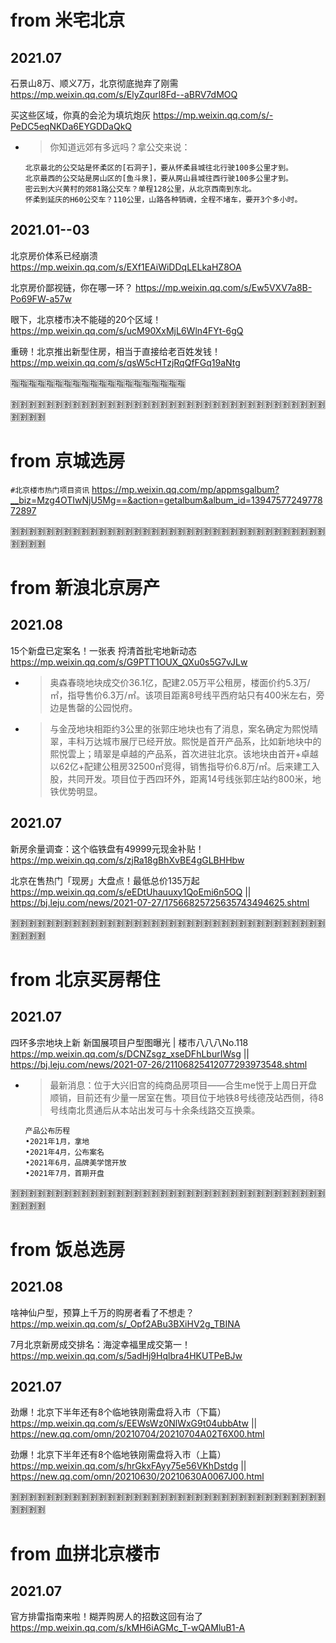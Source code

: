 
# from 米宅北京

## 2021.07

石景山8万、顺义7万，北京彻底抛弃了刚需 https://mp.weixin.qq.com/s/ElyZqurl8Fd--aBRV7dMOQ

买这些区域，你真的会沦为填坑炮灰 https://mp.weixin.qq.com/s/-PeDC5eqNKDa6EYGDDaQkQ
- > 你知道远郊有多远吗？拿公交来说：
  ```console
  北京最北的公交站是怀柔区的[石洞子]，要从怀柔县城往北行驶100多公里才到。
  北京最西的公交站是房山区的[鱼斗泉]，要从房山县城往西行驶100多公里才到。
  密云到大兴黄村的郊81路公交车？单程128公里，从北京西南到东北。
  怀柔到延庆的H60公交车？110公里，山路各种销魂，全程不堵车，要开3个多小时。
  ```

## 2021.01--03

北京房价体系已经崩溃 https://mp.weixin.qq.com/s/EXf1EAiWiDDqLELkaHZ8OA

北京房价鄙视链，你在哪一环？ https://mp.weixin.qq.com/s/Ew5VXV7a8B-Po69FW-a57w

眼下，北京楼市决不能碰的20个区域！ https://mp.weixin.qq.com/s/ucM90XxMjL6Wln4FYt-6gQ

重磅！北京推出新型住房，相当于直接给老百姓发钱！ https://mp.weixin.qq.com/s/qsW5cHTzjRqQfFGq19aNtg

:u6307::u6307::u6307::u6307::u6307::u6307::u6307::u6307::u6307::u6307::u6307::u6307::u6307::u6307::u6307::u6307::u6307::u6307::u6307::u6307:

:u5272::u5272::u5272::u5272::u5272::u5272::u5272::u5272::u5272::u5272::u5272::u5272::u5272::u5272::u5272::u5272::u5272::u5272::u5272::u5272::u5272::u5272::u5272::u5272::u5272::u5272::u5272::u5272::u5272::u5272::u5272::u5272::u5272::u5272::u5272::u5272::u5272::u5272::u5272::u5272:

# from 京城选房

`#北京楼市热门项目资讯` https://mp.weixin.qq.com/mp/appmsgalbum?__biz=Mzg4OTIwNjU5Mg==&action=getalbum&album_id=1394757724977872897

:u5272::u5272::u5272::u5272::u5272::u5272::u5272::u5272::u5272::u5272::u5272::u5272::u5272::u5272::u5272::u5272::u5272::u5272::u5272::u5272::u5272::u5272::u5272::u5272::u5272::u5272::u5272::u5272::u5272::u5272::u5272::u5272::u5272::u5272::u5272::u5272::u5272::u5272::u5272::u5272:

# from 新浪北京房产

## 2021.08

15个新盘已定案名！一张表 捋清首批宅地新动态 https://mp.weixin.qq.com/s/G9PTT1OUX_QXu0s5G7vJLw
- > 奥森春晓地块成交价36.1亿，配建2.05万平公租房，楼面价约5.3万/㎡，指导售价6.3万/㎡。该项目距离8号线平西府站只有400米左右，旁边是售罄的公园悦府。
- > 与金茂地块相距约3公里的张郭庄地块也有了消息，案名确定为熙悦晴翠，丰科万达城市展厅已经开放。熙悦是首开产品系，比如新地块中的熙悦雲上；晴翠是卓越的产品系，首次进驻北京。该地块由首开+卓越以62亿+配建公租房32500㎡竞得，销售指导价6.8万/㎡。后来建工入股，共同开发。项目位于西四环外，距离14号线张郭庄站约800米，地铁优势明显。

## 2021.07

新房余量调查：这个临铁盘有49999元现金补贴！ https://mp.weixin.qq.com/s/zjRa18gBhXvBE4gGLBHHbw

北京在售热门「现房」大盘点！最低总价135万起 https://mp.weixin.qq.com/s/eEDtUhauuxy1QoEmi6n5OQ || https://bj.leju.com/news/2021-07-27/17566825725635743494625.shtml

:u5272::u5272::u5272::u5272::u5272::u5272::u5272::u5272::u5272::u5272::u5272::u5272::u5272::u5272::u5272::u5272::u5272::u5272::u5272::u5272::u5272::u5272::u5272::u5272::u5272::u5272::u5272::u5272::u5272::u5272::u5272::u5272::u5272::u5272::u5272::u5272::u5272::u5272::u5272::u5272:

# from 北京买房帮住

## 2021.07

四环多宗地块上新 新国展项目户型图曝光 | 楼市八八八No.118 https://mp.weixin.qq.com/s/DCNZsgz_xseDFhLburIWsg || https://bj.leju.com/news/2021-07-26/21106825412077293973548.shtml
- > 最新消息：位于大兴旧宫的纯商品房项目——合生me悦于上周日开盘顺销，目前还有少量一居室在售。项目位于地铁8号线德茂站西侧，待8号线南北贯通后从本站出发可与十余条线路交互换乘。
  ```console
  产品公布历程    
  •2021年1月，拿地
  •2021年4月，公布案名
  •2021年6月，品牌美学馆开放
  •2021年7月，首期开盘
  ```

:u5272::u5272::u5272::u5272::u5272::u5272::u5272::u5272::u5272::u5272::u5272::u5272::u5272::u5272::u5272::u5272::u5272::u5272::u5272::u5272::u5272::u5272::u5272::u5272::u5272::u5272::u5272::u5272::u5272::u5272::u5272::u5272::u5272::u5272::u5272::u5272::u5272::u5272::u5272::u5272:

# from 饭总选房

## 2021.08

啥神仙户型，预算上千万的购房者看了不想走？ https://mp.weixin.qq.com/s/_Opf2ABu3BXiHV2g_TBINA

7月北京新房成交排名：海淀幸福里成交第一！ https://mp.weixin.qq.com/s/5adHj9Hqlbra4HKUTPeBJw

## 2021.07

劲爆！北京下半年还有8个临地铁刚需盘将入市（下篇） https://mp.weixin.qq.com/s/EEWsWz0NlWxG9t04ubbAtw || https://new.qq.com/omn/20210704/20210704A02T6X00.html

劲爆！北京下半年还有8个临地铁刚需盘将入市（上篇） https://mp.weixin.qq.com/s/hrGkxFAyy75e56VKhDstdg || https://new.qq.com/omn/20210630/20210630A0067J00.html

:u5272::u5272::u5272::u5272::u5272::u5272::u5272::u5272::u5272::u5272::u5272::u5272::u5272::u5272::u5272::u5272::u5272::u5272::u5272::u5272::u5272::u5272::u5272::u5272::u5272::u5272::u5272::u5272::u5272::u5272::u5272::u5272::u5272::u5272::u5272::u5272::u5272::u5272::u5272::u5272:

# from 血拼北京楼市

## 2021.07

官方排雷指南来啦！糊弄购房人的招数这回有治了 https://mp.weixin.qq.com/s/kMH6iAGMc_T-wQAMluB1-A
